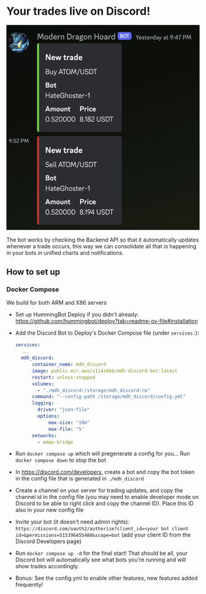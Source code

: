 # Your trades live on Discord!

![Screenshot](images/screenshot.png)

The bot works by checking the Backend API so that it automatically updates whenever a trade occurs, this way we can consolidate all that is happening in your bots in unified charts and notifications.

## How to set up

### Docker Compose

We build for both ARM and X86 servers

- Set up HummingBot Deploy if you didn't already: https://github.com/hummingbot/deploy?tab=readme-ov-file#installation
- Add the Discord Bot to Deploy's Docker Compose file (under `services:`):
  ```yml
  services:
    ...
    mdh_discord:
        container_name: mdh_discord
        image: public.ecr.aws/x1i4i6b9/mdh-discord-bot:latest
        restart: unless-stopped
        volumes:
          - "./mdh_discord:/storage/mdh_discord:rw"
        command: "--config-path /storage/mdh_discord/config.yml"
        logging:
          driver: "json-file"
          options:
              max-size: "10m"
              max-file: "5"
        networks:
          - emqx-bridge
  ```

- Run `docker compose up` which will pregenerate a config for you... Run `docker compose down` to stop the bot
- In https://discord.com/developers, create a bot and copy the bot token in the config file that is generated in `./mdh_discord`
- Create a channel on your server for trading updates, and copy the channel id in the config file (you may need to enable developer mode on Discord to be able to right click and copy the channel ID). Place this ID also in your new config file
- Invite your bot (it doesn't need admin rights): `https://discord.com/oauth2/authorize?client_id=<your bot client id>&permissions=515396455488&scope=bot` (add your client ID from the Discord Developers page)
- Run `docker compose up -d` for the final start! That should be all, your Discord bot will automatically see what bots you're running and will show trades accordingly.
- Bonus: See the config.yml to enable other features, new features added frequently!
